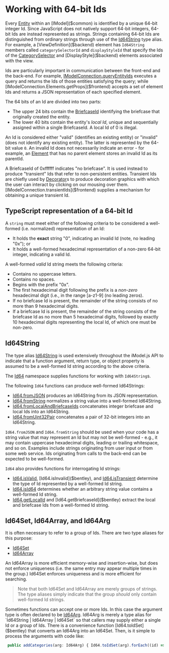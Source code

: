 # Working with 64-bit Ids

Every [Entity]($backend) within an [IModel]($common) is identified by a unique 64-bit integer Id. Since JavaScript does not natively support 64-bit integers, 64-bit Ids are instead represented as strings. Strings containing 64-bit Ids are distinguished from ordinary strings through use of the [Id64String]($bentley) type alias. For example, a [ViewDefinition]($backend) element has `Id64String` members called `categorySelectorId` and `displayStyleId` that specify the Ids of the [CategorySelector]($backend) and [DisplayStyle]($backend) elements associated with the view.

Ids are particularly important in communication between the front-end and the back-end. For example, [IModelConnection.queryEntityIds]($frontend) executes a query and returns the Ids of those entities satisfying the query; while [IModelConnection.Elements.getProps]($frontend) accepts a set of element Ids and returns a JSON representation of each specified element.

The 64 bits of an Id are divided into two parts:

* The upper 24 bits contain the [BriefcaseId]($backend) identifying the briefcase that originally created the entity.
* The lower 40 bits contain the entity's *local Id*, unique and sequentially assigned within a single BriefcaseId. A local Id of 0 is illegal.

An Id is considered either "valid" (identifies an existing entity) or "invalid" (does not identify any existing entity). The latter is represented by the 64-bit value `0`. An invalid Id does not necessarily indicate an error - for example, an [Element]($backend) that has no parent element stores an invalid Id as its parentId.

A BriefcaseId of 0xffffff indicates "no briefcase". It is used instead to produce "transient" Ids that refer to non-persistent entities. Transient Ids are chiefly used by [Decorator]($frontend)s to produce decoration graphics with which the user can interact by clicking on our mousing over them. [IModelConnection.transientIds]($frontend) supplies a mechanism for obtaining a unique transient Id.

## TypeScript representation of a 64-bit Id

A `string` must meet either of the following criteria to be considered a well-formed (i.e. normalized) representation of an Id:

* It holds the **exact** string "0", indicating an invalid Id (note, no leading "0x"); or
* It holds a well-formed hexadecimal representation of a non-zero 64-bit integer, indicating a valid Id.

A well-formed *valid* Id string meets the following criteria:

* Contains no uppercase letters.
* Contains no spaces.
* Begins with the prefix "0x".
* The first hexadecimal digit following the prefix is a *non-zero*  hexadecimal digit (i.e., in the range [a-z1-9] (no leading zeros).
* If no briefcase Id is present, the remainder of the string consists of no more than 9 hexadecimal digits.
* If a briefcase Id is present, the remainder of the string consists of the briefcase Id as no more than 5 hexadecimal digits, followed by exactly 10 hexadecimal digits representing the local Id, of which one must be non-zero.

## Id64String

The type alias [Id64String]($bentley) is used extensively throughout the iModel.js API to indicate that a function argument, return type, or object property is assumed to be a well-formed Id string according to the above criteria.

The [Id64]($bentley) namespace supplies functions for working with `Id64String`s.

The following `Id64` functions can produce well-formed Id64Strings:

* [Id64.fromJSON]($bentley) produces an Id64String from its JSON representation.
* [Id64.fromString]($bentley) normalizes a string value into a well-formed Id64String.
* [Id64.fromLocalAndBriefcaseIds]($bentley) concatenates integer briefcase and local Ids into an Id64String.
* [Id64.fromUint32Pair]($bentley) concatenates a pair of 32-bit integers into an Id64String.

`Id64.fromJSON` and `Id64.fromString` should be used when your code has a string value that may represent an Id but may not be well-formed - e.g., it may contain uppercase hexadecimal digits, leading or trailing whitespace, and so on. Examples include strings originating from user input or from some web service. Ids originating from calls to the back-end can be expected to be well-formed.

`Id64` also provides functions for interrogating Id strings:

* [Id64.isValid]($bentley), [Id64.isInvalid]($bentley), and [Id64.isTransient]($bentley) determine the type of Id represented by a well-formed Id string.
* [Id64.isId64]($bentley) determines whether an arbitrary string value contains a well-formed Id string.
* [Id64.getLocalId]($bentley) and [Id64.getBriefcaseId]($bentley) extract the local and briefcase Ids from a well-formed Id string.

## Id64Set, Id64Array, and Id64Arg

It is often necessary to refer to a group of Ids. There are two type aliases for this purpose:

* [Id64Set]($bentley)
* [Id64Array]($bentley)

An Id64Array is more efficient memory-wise and insertion-wise, but does not enforce uniqueness (i.e. the same entry may appear multiple times in the group.) Id64Set enforces uniqueness and is more efficient for searching.

> Note that both Id64Set and Id64Array are merely groups of strings. The type aliases simply indicate that the group *should* only contain well-formed Id strings.

Sometimes functions can accept one or more Ids. In this case the argument type is often declared to be [Id64Arg]($bentley). Id64Arg is merely a type alias for `Id64String | Id64Array | Id64Set` so that callers may supply either a single Id or a group of Ids. There is a convenience function [Id64.toIdSet]($bentley) that converts an Id64Arg into an Id64Set. Then, is it simple to process the arguments with code like:

```ts
 public addCategories(arg: Id64Arg) { Id64.toIdSet(arg).forEach((id) => this.categories.add(id)); }
```
